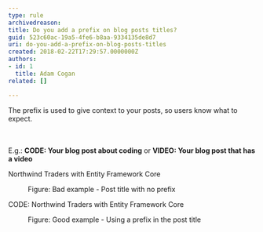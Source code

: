 ```yaml
---
type: rule
archivedreason: 
title: Do you add a prefix on blog posts titles?
guid: 523c60ac-19a5-4fe6-b8aa-9334135de8d7
uri: do-you-add-a-prefix-on-blog-posts-titles
created: 2018-02-22T17:29:57.0000000Z
authors:
- id: 1
  title: Adam Cogan
related: []

---
```



The&#160;prefix&#160;is used&#160;to give context to your posts, so users know what to expect.&#160;<br>
<br><excerpt class='endintro'></excerpt><br>
<p>E.g.​​​&#58; <b>CODE&#58; Your blog post about coding</b>&#160;or <b>VIDEO&#58; Your blog post that has a video</b></p><p class="ssw15-rteElement-GreyBox">Northwind Traders with Entity Framework Core<br></p><dd class="ssw15-rteElement-FigureBad"> Figure&#58; Bad example - Post title with&#160;no prefix<br></dd><p class="ssw15-rteElement-GreyBox">CODE&#58; Northwind​​ Traders with Entity Framework Core<br></p><dd class="ssw15-rteElement-FigureGood">Figure&#58; Good example - Using a prefix in the post title​​<br></dd>


